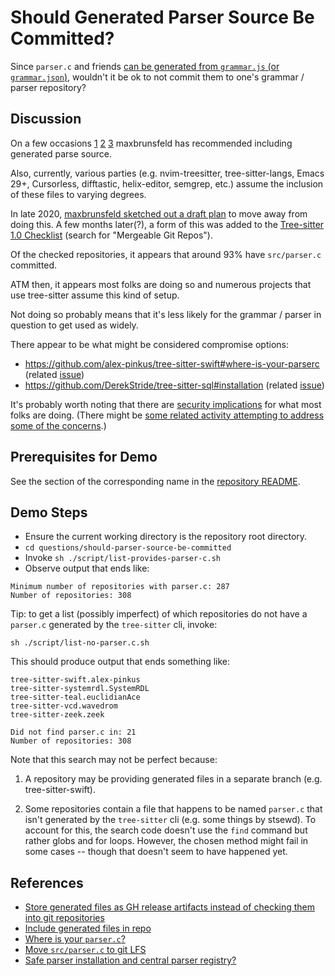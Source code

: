 # Should Generated Parser Source Be Committed?

Since `parser.c` and friends [can be generated from `grammar.js` (or
`grammar.json`)](../generate-subcommand-files/README.md), wouldn't it
be ok to not commit them to one's grammar / parser repository?

## Discussion

On a few occasions
[1](https://github.com/tree-sitter/tree-sitter/issues/240#issuecomment-442184073)
[2](https://github.com/tree-sitter/tree-sitter-julia/pull/14#issuecomment-689143890)
[3](https://github.com/tree-sitter/tree-sitter/issues/447#issuecomment-533303827)
maxbrunsfeld has recommended including generated parse source.

Also, currently, various parties (e.g. nvim-treesitter,
tree-sitter-langs, Emacs 29+, Cursorless, difftastic, helix-editor,
semgrep, etc.) assume the inclusion of these files to varying degrees.

In late 2020, [maxbrunsfeld sketched out a draft
plan](https://github.com/tree-sitter/tree-sitter/issues/730#issuecomment-736018228)
to move away from doing this.  A few months later(?), a form of this
was added to the [Tree-sitter 1.0
Checklist](https://github.com/tree-sitter/tree-sitter/issues/930)
(search for "Mergeable Git Repos").

Of the checked repositories, it appears that around 93% have
`src/parser.c` committed.

ATM then, it appears most folks are doing so and numerous projects
that use tree-sitter assume this kind of setup.

Not doing so probably means that it's less likely for the grammar /
parser in question to get used as widely.

There appear to be what might be considered compromise options:

* https://github.com/alex-pinkus/tree-sitter-swift#where-is-your-parserc
  (related
  [issue](https://github.com/alex-pinkus/tree-sitter-swift/issues/149))
* https://github.com/DerekStride/tree-sitter-sql#installation (related
  [issue](https://github.com/DerekStride/tree-sitter-sql/issues/76))

It's probably worth noting that there are [security
implications](https://github.com/tree-sitter/tree-sitter/issues/1641)
for what most folks are doing.  (There might be [some related activity
attempting to address some of the
concerns](https://github.com/nvim-treesitter/nvim-treesitter/issues/4425#issuecomment-1452507887).)

## Prerequisites for Demo

See the section of the corresponding name in the [repository
README](../../README.md).

## Demo Steps

* Ensure the current working directory is the repository root directory.
* `cd questions/should-parser-source-be-committed`
* Invoke `sh ./script/list-provides-parser-c.sh`
* Observe output that ends like:

```
Minimum number of repositories with parser.c: 287
Number of repositories: 308
```

Tip: to get a list (possibly imperfect) of which repositories do not
have a `parser.c` generated by the `tree-sitter` cli, invoke:

```
sh ./script/list-no-parser.c.sh
```

This should produce output that ends something like:

```
tree-sitter-swift.alex-pinkus
tree-sitter-systemrdl.SystemRDL
tree-sitter-teal.euclidianAce
tree-sitter-vcd.wavedrom
tree-sitter-zeek.zeek

Did not find parser.c in: 21
Number of repositories: 308
```

Note that this search may not be perfect because:

1. A repository may be providing generated files in a separate branch
   (e.g. tree-sitter-swift).

2. Some repositories contain a file that happens to be named
   `parser.c` that isn't generated by the `tree-sitter` cli (e.g. some
   things by stsewd).  To account for this, the search code doesn't
   use the `find` command but rather globs and for loops.  However,
   the chosen method might fail in some cases -- though that doesn't
   seem to have happened yet.

## References

* [Store generated files as GH release artifacts instead of checking
  them into git
  repositories](https://github.com/tree-sitter/tree-sitter/issues/730)
* [Include generated files in
  repo](https://github.com/alex-pinkus/tree-sitter-swift/issues/149)
* [Where is your
  `parser.c`?](https://github.com/alex-pinkus/tree-sitter-swift#where-is-your-parserc)
* [Move `src/parser.c` to git
  LFS](https://github.com/tree-sitter/tree-sitter-c-sharp/issues/273)
* [Safe parser installation and central parser
  registry?](https://github.com/tree-sitter/tree-sitter/issues/1641)
